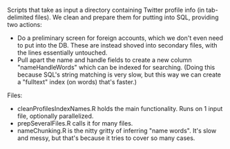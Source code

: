 
Scripts that take as input a directory containing Twitter profile info (in tab-delimited files). We clean and prepare 
them for putting into SQL, providing two actions:
* Do a preliminary screen for foreign accounts, which we don't even need to put into the DB. These are instead shoved into 
secondary files, with the lines essentially untouched.
* Pull apart the name and handle fields to create a new column "nameHandleWords" which can be indexed for searching.
(Doing this because SQL's string matching is very slow, but this way we can create a "fulltext" index (on words) that's faster.)

Files:
* cleanProfilesIndexNames.R holds the main functionality. Runs on 1 input file, optionally parallelized.
* prepSeveralFiles.R calls it for many files.
* nameChunking.R is the nitty gritty of inferring "name words". It's slow and messy, but that's because it tries to cover so many cases.


